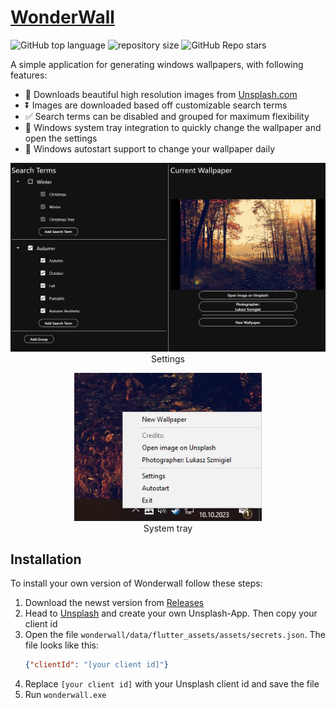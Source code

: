 # [WonderWall](https://github.com/Mano176/WonderWall)
[//]: <> (description_start)
![GitHub top language](https://img.shields.io/github/languages/top/Mano176/WonderWall)
![repository size](https://img.shields.io/github/repo-size/Mano176/WonderWall)
![GitHub Repo stars](https://img.shields.io/github/stars/Mano176/WonderWall)

A simple application for generating windows wallpapers, with following features:
- 🌄 Downloads beautiful high resolution images from [Unsplash.com](https://unsplash.com/)
- ⏬ Images are downloaded based off customizable search terms
- ✅ Search terms can be disabled and grouped for maximum flexibility
- 💨 Windows system tray integration to quickly change the wallpaper and open the settings
- 📅 Windows autostart support to change your wallpaper daily

[//]: <> (description_end)

[//]: <> (images_start)
<p align="center">
    <img src="screenshots/settings.png" alt="start screen" width="600"/><br>
    Settings
</p>

<p align="center">
    <img src="screenshots/systemtray.png" alt="start screen" width="300"/><br>
    System tray
</p>

[//]: <> (images_end)

[//]: <> (installation_start)
## Installation
To install your own version of Wonderwall follow these steps:
1. Download the newst version from [Releases](https://github.com/Mano176/WonderWall/releases)
2. Head to [Unsplash](https://unsplash.com/developers) and create your own Unsplash-App. Then copy your client id
3. Open the file `wonderwall/data/flutter_assets/assets/secrets.json`. The file looks like this:
    ```json
    {"clientId": "[your client id]"}
    ```
4. Replace `[your client id]` with your Unsplash client id and save the file
5. Run `wonderwall.exe`

[//]: <> (installation_end)